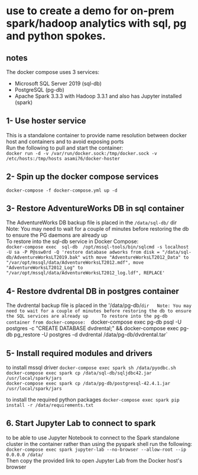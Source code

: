 # use to create a demo for on-prem spark/hadoop analytics with sql, pg and python spokes.

## notes  
The docker compose uses 3 services:  
* Microsoft SQL Server 2019 (sql-db)
* PostgreSQL (pg-db)
* Apache Spark 3.3.3 with Hadoop 3.3.1 and also has Jupyter installed (spark)


## 1- Use hoster service  
This is a standalone container to provide name resolution between docker host and containers and to avoid exposing ports  
Run the following to pull and start the container:  
`docker run -d -v /var/run/docker.sock:/tmp/docker.sock -v /etc/hosts:/tmp/hosts asami76/docker-hoster`


## 2- Spin up the docker compose services
`docker-compose -f docker-compose.yml up -d`  


## 3- Restore AdventureWorks DB in sql container  
The AdventureWorks DB backup file is placed in the `/data/sql-db/` dir  
Note: You may need to wait for a couple of minutes before restoring the db to ensure the PG daemons are already up    
To restore into the sql-db service in Docker Compose:  
`docker-compose exec  sql-db  /opt/mssql-tools/bin/sqlcmd -s localhost -U sa -P P@ssw0rd -Q 'restore database adworks from disk = "/data/sql-db/AdventureWorksLT2019.bak" with move "AdventureWorksLT2012_Data" to "/var/opt/mssql/data/AdventureWorksLT2012.mdf", move "AdventureWorksLT2012_Log" to "/var/opt/mssql/data/AdventureWorksLT2012_log.ldf", REPLACE'`  


## 4- Restore dvdrental DB in postgres container
The dvdrental backup file is placed in the '/data/pg-db/` dir  
Note: You may need to wait for a couple of minutes before restoring the db to ensure the SQL services are already up    
To restore into the pg-db container from docker-compose:  
`docker-compose exec pg-db psql -U postgres -c "CREATE DATABASE dvdrental;" && docker-compose exec pg-db pg_restore -U postgres -d dvdrental /data/pg-db/dvdrental.tar`


## 5- Install required modules and drivers
to install mssql driver
`docker-compose exec spark sh /data/pyodbc.sh`  
`docker-compose exec spark cp /data/sql-db/sqljdbc42.jar /usr/local/spark/jars`  
`docker-compose exec spark cp /data/pg-db/postgresql-42.4.1.jar /usr/local/spark/jars`  

to install the required python packages
`docker-compose exec spark pip install -r /data/requirements.txt`  



## 6. Start Jupyter Lab to connect to spark
to be able to use Jupyter Notebook to connect to the Spark standalone cluster in the container rather than using the pyspark shell run the following:  
`docker-compose exec spark jupyter-lab --no-browser --allow-root --ip 0.0.0.0 /data/`  
Then copy the provided link to open Jupyter Lab from the Docker host's browser